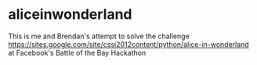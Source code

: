 aliceinwonderland
=================
This is me and Brendan's attempt to solve the challenge https://sites.google.com/site/cssi2012content/python/alice-in-wonderland at Facebook's Battle of the Bay Hackathon
